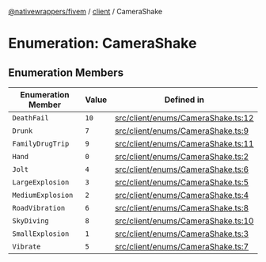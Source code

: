 [@nativewrappers/fivem](../../README.md) / [client](../README.md) / CameraShake

# Enumeration: CameraShake

## Enumeration Members

| Enumeration Member | Value | Defined in |
| ------ | ------ | ------ |
| `DeathFail` | `10` | [src/client/enums/CameraShake.ts:12](https://github.com/nativewrappers/fivem/blob/34b8061c177c9481c4691efcaef7602a414ca976/src/client/enums/CameraShake.ts#L12) |
| `Drunk` | `7` | [src/client/enums/CameraShake.ts:9](https://github.com/nativewrappers/fivem/blob/34b8061c177c9481c4691efcaef7602a414ca976/src/client/enums/CameraShake.ts#L9) |
| `FamilyDrugTrip` | `9` | [src/client/enums/CameraShake.ts:11](https://github.com/nativewrappers/fivem/blob/34b8061c177c9481c4691efcaef7602a414ca976/src/client/enums/CameraShake.ts#L11) |
| `Hand` | `0` | [src/client/enums/CameraShake.ts:2](https://github.com/nativewrappers/fivem/blob/34b8061c177c9481c4691efcaef7602a414ca976/src/client/enums/CameraShake.ts#L2) |
| `Jolt` | `4` | [src/client/enums/CameraShake.ts:6](https://github.com/nativewrappers/fivem/blob/34b8061c177c9481c4691efcaef7602a414ca976/src/client/enums/CameraShake.ts#L6) |
| `LargeExplosion` | `3` | [src/client/enums/CameraShake.ts:5](https://github.com/nativewrappers/fivem/blob/34b8061c177c9481c4691efcaef7602a414ca976/src/client/enums/CameraShake.ts#L5) |
| `MediumExplosion` | `2` | [src/client/enums/CameraShake.ts:4](https://github.com/nativewrappers/fivem/blob/34b8061c177c9481c4691efcaef7602a414ca976/src/client/enums/CameraShake.ts#L4) |
| `RoadVibration` | `6` | [src/client/enums/CameraShake.ts:8](https://github.com/nativewrappers/fivem/blob/34b8061c177c9481c4691efcaef7602a414ca976/src/client/enums/CameraShake.ts#L8) |
| `SkyDiving` | `8` | [src/client/enums/CameraShake.ts:10](https://github.com/nativewrappers/fivem/blob/34b8061c177c9481c4691efcaef7602a414ca976/src/client/enums/CameraShake.ts#L10) |
| `SmallExplosion` | `1` | [src/client/enums/CameraShake.ts:3](https://github.com/nativewrappers/fivem/blob/34b8061c177c9481c4691efcaef7602a414ca976/src/client/enums/CameraShake.ts#L3) |
| `Vibrate` | `5` | [src/client/enums/CameraShake.ts:7](https://github.com/nativewrappers/fivem/blob/34b8061c177c9481c4691efcaef7602a414ca976/src/client/enums/CameraShake.ts#L7) |
